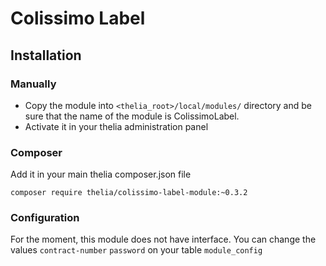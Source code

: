 # Colissimo Label

## Installation

### Manually

* Copy the module into ```<thelia_root>/local/modules/``` directory and be sure that the name of the module is ColissimoLabel.
* Activate it in your thelia administration panel

### Composer

Add it in your main thelia composer.json file

```
composer require thelia/colissimo-label-module:~0.3.2
```

### Configuration

For the moment, this module does not have interface.
You can change the values `contract-number` `password` on your table `module_config`

